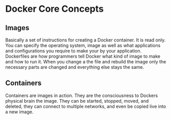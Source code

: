 # Docker Core Concepts

## Images

Basically a set of instructions for creating a Docker container. It is read only. You can specify the operating system, image as well as what applications and configurations you require to make your by your application. Dockerfiles are how programmers tell Docker what kind of image to make and how to run it. When you change a the file and rebuild the image only the necessary parts are changed and everything else stays the same. 

## Containers

Containers are images in action. They are the consciousness to Dockers physical brain the image. They can be started, stopped, moved, and deleted, they can connect to multiple networks, and even be copied live into a new image.
